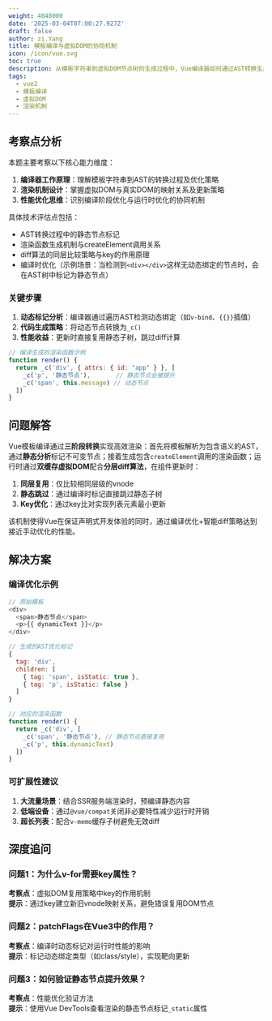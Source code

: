 ```yaml
---
weight: 4048000
date: '2025-03-04T07:00:27.927Z'
draft: false
author: zi.Yang
title: 模板编译与虚拟DOM的协同机制
icon: /icon/vue.svg
toc: true
description: 从模板字符串到虚拟DOM节点树的生成过程中，Vue编译器如何通过AST转换生成渲染函数？请结合patch算法说明虚拟DOM在后续更新阶段如何实现高效比对。
tags:
  - vue2
  - 模板编译
  - 虚拟DOM
  - 渲染机制
---
```


## 考察点分析

本题主要考察以下核心能力维度：

1. **编译器工作原理**：理解模板字符串到AST的转换过程及优化策略
2. **渲染机制设计**：掌握虚拟DOM与真实DOM的映射关系及更新策略
3. **性能优化思维**：识别编译阶段优化与运行时优化的协同机制

具体技术评估点包括：

- AST转换过程中的静态节点标记
- 渲染函数生成机制与createElement调用关系
- diff算法的同层比较策略与key的作用原理
- 编译时优化（示例场景：当检测到`<div></div>`这样无动态绑定的节点时，会在AST树中标记为静态节点）

### 关键步骤

1. **动态标记分析**：编译器通过遍历AST检测动态绑定（如`v-bind`、`{{}}`插值）
2. **代码生成策略**：将动态节点转换为`_c()`
3. **性能收益**：更新时直接复用静态子树，跳过diff计算

```javascript
// 编译生成的渲染函数示例
function render() {
  return _c('div', { attrs: { id: "app" } }, [
    _c('p', '静态节点'),       // 静态节点会被提升
    _c('span', this.message) // 动态节点
  ])
}
```

## 问题解答

Vue模板编译通过**三阶段转换**实现高效渲染：首先将模板解析为包含语义的AST，通过**静态分析**标记不可变节点；接着生成包含`createElement`调用的渲染函数；运行时通过**双缓存虚拟DOM**配合**分层diff算法**，在组件更新时：

1. **同层复用**：仅比较相同层级的vnode
2. **静态跳过**：通过编译时标记直接跳过静态子树
3. **Key优化**：通过key比对实现列表元素最小更新

该机制使得Vue在保证声明式开发体验的同时，通过编译优化+智能diff策略达到接近手动优化的性能。

## 解决方案

### 编译优化示例

```javascript
// 原始模板
<div>
  <span>静态节点</span>
  <p>{{ dynamicText }}</p>
</div>

// 生成的AST优化标记
{
  tag: 'div',
  children: [
    { tag: 'span', isStatic: true }, 
    { tag: 'p', isStatic: false }
  ]
}

// 对应的渲染函数
function render() {
  return _c('div', [
    _c('span', '静态节点'), // 静态节点直接复用
    _c('p', this.dynamicText) 
  ])
}
```

### 可扩展性建议

1. **大流量场景**：结合SSR服务端渲染时，预编译静态内容
2. **低端设备**：通过`@vue/compat`关闭非必要特性减少运行时开销
3. **超长列表**：配合`v-memo`缓存子树避免无效diff

## 深度追问

### 问题1：为什么v-for需要key属性？

**考察点**：虚拟DOM复用策略中key的作用机制  
**提示**：通过key建立新旧vnode映射关系，避免错误复用DOM节点

### 问题2：patchFlags在Vue3中的作用？  

**考察点**：编译时动态标记对运行时性能的影响  
**提示**：标记动态绑定类型（如class/style），实现靶向更新

### 问题3：如何验证静态节点提升效果？

**考察点**：性能优化验证方法  
**提示**：使用Vue DevTools查看渲染的静态节点标记`_static`属性
